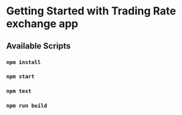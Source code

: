 # Getting Started with Trading Rate exchange app
## Available Scripts

### `npm install`
 
### `npm start`
 
### `npm test`
 
### `npm run build`
 
